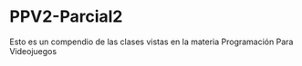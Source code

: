 # PPV2-Parcial2
Esto es un compendio de las clases vistas en la materia Programación Para Videojuegos
